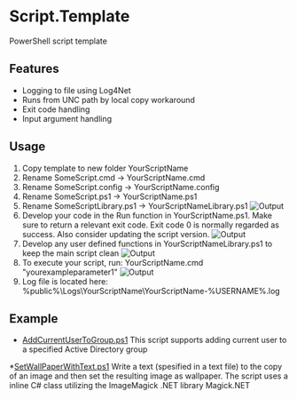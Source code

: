 # Script.Template

PowerShell script template

## Features

* Logging to file using Log4Net
* Runs from UNC path by local copy workaround
* Exit code handling
* Input argument handling

## Usage

1. Copy template to new folder YourScriptName
2. Rename SomeScript.cmd -> YourScriptName.cmd
3. Rename SomeScript.config -> YourScriptName.config
4. Rename SomeScript.ps1 -> YourScriptName.ps1
5. Rename SomeScriptLibrary.ps1 -> YourScriptNameLibrary.ps1
![Output](../master/doc/images/CopyAndRenameTemplate.png)
6. Develop your code in the Run function in YourScriptName.ps1. Make sure to return a relevant exit code. Exit code 0 is normally regarded as success. Also consider updating the script version.
![Output](../master/doc/images/MainScript.png)
7. Develop any user defined functions in YourScriptNameLibrary.ps1 to keep the main script clean
![Output](../master/doc/images/UserFunctions.png)
8. To execute your script, run: YourScriptName.cmd "yourexampleparameter1"
![Output](../master/doc/images/YourScriptOutput.png)
9. Log file is located here: %public%\Logs\YourScriptName\YourScriptName-%USERNAME%.log

## Example

* [AddCurrentUserToGroup.ps1](../master/src/Examples/AddCurrentUserToGroup)
This script supports adding current user to a specified Active Directory group

*[SetWallPaperWithText.ps1](../master/src/Examples/SetWallPaperWithText)
Write a text (spesified in a text file) to the copy of an image and then set the resulting image as wallpaper. The script uses a inline C# class utilizing the ImageMagick .NET library Magick.NET
